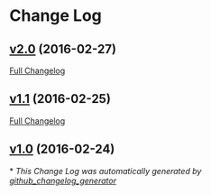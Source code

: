 # Change Log

## [v2.0](https://github.com/UpInTheAir/Exynos-7420-6.0.1/tree/v2.0) (2016-02-27)
[Full Changelog](https://github.com/UpInTheAir/Exynos-7420-6.0.1/compare/v1.1...v2.0)

## [v1.1](https://github.com/UpInTheAir/Exynos-7420-6.0.1/tree/v1.1) (2016-02-25)
[Full Changelog](https://github.com/UpInTheAir/Exynos-7420-6.0.1/compare/v1.0...v1.1)

## [v1.0](https://github.com/UpInTheAir/Exynos-7420-6.0.1/tree/v1.0) (2016-02-24)


\* *This Change Log was automatically generated by [github_changelog_generator](https://github.com/skywinder/Github-Changelog-Generator)*